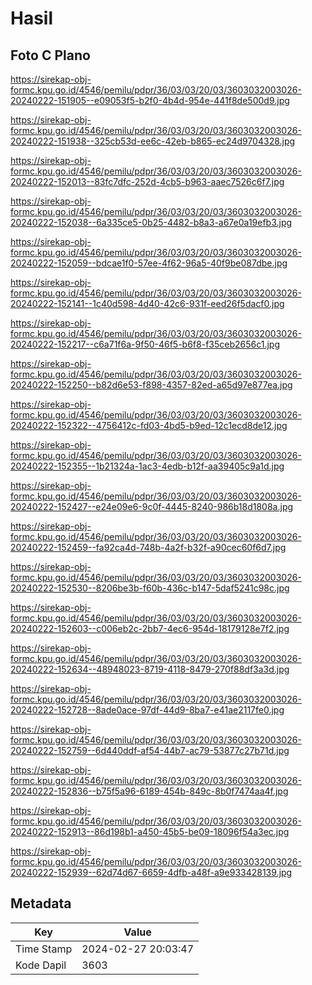 # Hasil

## Foto C Plano

https://sirekap-obj-formc.kpu.go.id/4546/pemilu/pdpr/36/03/03/20/03/3603032003026-20240222-151905--e09053f5-b2f0-4b4d-954e-441f8de500d9.jpg

https://sirekap-obj-formc.kpu.go.id/4546/pemilu/pdpr/36/03/03/20/03/3603032003026-20240222-151938--325cb53d-ee6c-42eb-b865-ec24d9704328.jpg

https://sirekap-obj-formc.kpu.go.id/4546/pemilu/pdpr/36/03/03/20/03/3603032003026-20240222-152013--83fc7dfc-252d-4cb5-b963-aaec7526c6f7.jpg

https://sirekap-obj-formc.kpu.go.id/4546/pemilu/pdpr/36/03/03/20/03/3603032003026-20240222-152038--6a335ce5-0b25-4482-b8a3-a67e0a19efb3.jpg

https://sirekap-obj-formc.kpu.go.id/4546/pemilu/pdpr/36/03/03/20/03/3603032003026-20240222-152059--bdcae1f0-57ee-4f62-96a5-40f9be087dbe.jpg

https://sirekap-obj-formc.kpu.go.id/4546/pemilu/pdpr/36/03/03/20/03/3603032003026-20240222-152141--1c40d598-4d40-42c6-931f-eed26f5dacf0.jpg

https://sirekap-obj-formc.kpu.go.id/4546/pemilu/pdpr/36/03/03/20/03/3603032003026-20240222-152217--c6a71f6a-9f50-46f5-b6f8-f35ceb2656c1.jpg

https://sirekap-obj-formc.kpu.go.id/4546/pemilu/pdpr/36/03/03/20/03/3603032003026-20240222-152250--b82d6e53-f898-4357-82ed-a65d97e877ea.jpg

https://sirekap-obj-formc.kpu.go.id/4546/pemilu/pdpr/36/03/03/20/03/3603032003026-20240222-152322--4756412c-fd03-4bd5-b9ed-12c1ecd8de12.jpg

https://sirekap-obj-formc.kpu.go.id/4546/pemilu/pdpr/36/03/03/20/03/3603032003026-20240222-152355--1b21324a-1ac3-4edb-b12f-aa39405c9a1d.jpg

https://sirekap-obj-formc.kpu.go.id/4546/pemilu/pdpr/36/03/03/20/03/3603032003026-20240222-152427--e24e09e6-9c0f-4445-8240-986b18d1808a.jpg

https://sirekap-obj-formc.kpu.go.id/4546/pemilu/pdpr/36/03/03/20/03/3603032003026-20240222-152459--fa92ca4d-748b-4a2f-b32f-a90cec60f6d7.jpg

https://sirekap-obj-formc.kpu.go.id/4546/pemilu/pdpr/36/03/03/20/03/3603032003026-20240222-152530--8206be3b-f60b-436c-b147-5daf5241c98c.jpg

https://sirekap-obj-formc.kpu.go.id/4546/pemilu/pdpr/36/03/03/20/03/3603032003026-20240222-152603--c006eb2c-2bb7-4ec6-954d-18179128e7f2.jpg

https://sirekap-obj-formc.kpu.go.id/4546/pemilu/pdpr/36/03/03/20/03/3603032003026-20240222-152634--48948023-8719-4118-8479-270f88df3a3d.jpg

https://sirekap-obj-formc.kpu.go.id/4546/pemilu/pdpr/36/03/03/20/03/3603032003026-20240222-152728--8ade0ace-97df-44d9-8ba7-e41ae2117fe0.jpg

https://sirekap-obj-formc.kpu.go.id/4546/pemilu/pdpr/36/03/03/20/03/3603032003026-20240222-152759--6d440ddf-af54-44b7-ac79-53877c27b71d.jpg

https://sirekap-obj-formc.kpu.go.id/4546/pemilu/pdpr/36/03/03/20/03/3603032003026-20240222-152836--b75f5a96-6189-454b-849c-8b0f7474aa4f.jpg

https://sirekap-obj-formc.kpu.go.id/4546/pemilu/pdpr/36/03/03/20/03/3603032003026-20240222-152913--86d198b1-a450-45b5-be09-18096f54a3ec.jpg

https://sirekap-obj-formc.kpu.go.id/4546/pemilu/pdpr/36/03/03/20/03/3603032003026-20240222-152939--62d74d67-6659-4dfb-a48f-a9e933428139.jpg


## Metadata

| Key        | Value               |
| ---------- | ------------------- |
| Time Stamp | 2024-02-27 20:03:47 |
| Kode Dapil | 3603                |



